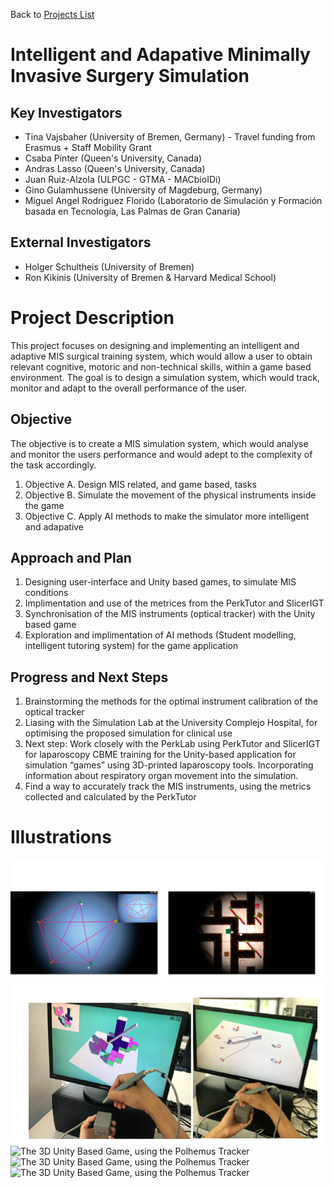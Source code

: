 Back to [Projects List](../../README.md#ProjectsList)

# Intelligent and Adapative Minimally Invasive Surgery Simulation 

## Key Investigators

- Tina Vajsbaher (University of Bremen, Germany) - Travel funding from Erasmus + Staff Mobility Grant
- Csaba Pinter (Queen's University, Canada)
- Andras Lasso (Queen's University, Canada)
- Juan Ruiz-Alzola (ULPGC - GTMA - MACbioIDi)
- Gino Gulamhussene (University of Magdeburg, Germany)
- Miguel Angel Rodriguez Florido (Laboratorio de Simulación y Formación basada en Tecnología, Las Palmas de Gran Canaria)

## External Investigators
- Holger Schultheis (University of Bremen)
- Ron Kikinis (University of Bremen & Harvard Medical School)

# Project Description

This project focuses on designing and implementing an intelligent and adaptive MIS surgical training system, which would allow a user to obtain relevant cognitive, motoric and non-technical skills, within a game based environment. The goal is to design a simulation system, which would track, monitor and adapt to the overall performance of the user. 

## Objective

The objective is to create a MIS simulation system, which would analyse and monitor the users performance and would adept to the complexity of the task accordingly.

1. Objective A. Design MIS related, and game based, tasks
1. Objective B. Simulate the movement of the physical instruments inside the game
1. Objective C. Apply AI methods to make the simulator more intelligent and adapative

## Approach and Plan

1. Designing user-interface and Unity based games, to simulate MIS conditions 
1. Implimentation and use of the metrices from the PerkTutor and SlicerIGT 
1. Synchronisation of the MIS instruments (optical tracker) with the Unity based game
1. Exploration and implimentation of AI methods (Student modelling, intelligent tutoring system) for the game application

## Progress and Next Steps

1. Brainstorming the methods for the optimal instrument calibration of the optical tracker
1. Liasing with the Simulation Lab at the University Complejo Hospital, for optimising the proposed simulation for clinical use
1. Next step: Work closely with the PerkLab using PerkTutor and SlicerIGT for laparoscopy CBME training for the Unity-based application for simulation “games” using 3D-printed laparoscopy tools. Incorporating information about respiratory organ movement into the simulation.
1. Find a way to accurately track the MIS instruments, using the metrics collected and calculated by the PerkTutor 

# Illustrations

![The 2D Unity Based Game](MIS1.jpn.png)
![The 3D Unity Based Game, using the Polhemus Tracker](MIS2.jpn.png)
![The 3D Unity Based Game, using the Polhemus Tracker](IMG_2713.JPG)
![The 3D Unity Based Game, using the Polhemus Tracker](IMG_2716.JPG)
![The 3D Unity Based Game, using the Polhemus Tracker](IMG_2760.JPG)


